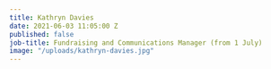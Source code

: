 ```yaml
---
title: Kathryn Davies
date: 2021-06-03 11:05:00 Z
published: false
job-title: Fundraising and Communications Manager (from 1 July)
image: "/uploads/kathryn-davies.jpg"
---
```


